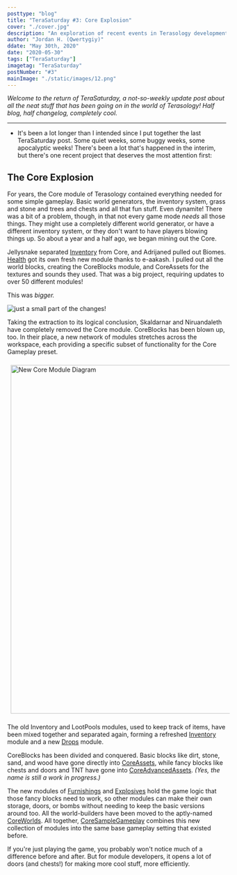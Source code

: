 ```yaml
---
posttype: "blog"
title: "TeraSaturday #3: Core Explosion"
cover: "./cover.jpg"
description: "An exploration of recent events in Terasology development."
author: "Jordan H. (Qwertygiy)"
ddate: "May 30th, 2020"
date: "2020-05-30"
tags: ["TeraSaturday"]
imagetag: "TeraSaturday"
postNumber: "#3"
mainImage: "./static/images/12.png"
---
```


_Welcome to the return of TeraSaturday, a not-so-weekly update post about all the neat stuff that has been going on in 
the world of Terasology! Half blog, half changelog, completely cool._

------------------------

* It's been a lot longer than I intended since I put together the last TeraSaturday post. Some quiet weeks, some buggy 
weeks, some apocalyptic weeks! There's been a lot that's happened in the interim, but there's one 
recent project that deserves the most attention first:

## The Core Explosion

For years, the Core module of Terasology contained everything needed for some simple gameplay. Basic world generators, 
the inventory system, grass and stone and trees and chests and all that fun stuff. Even dynamite! There was a bit of a 
problem, though, in that not every game mode *needs* all those things. They might use a completely different world 
generator, or have a different inventory system, or they don't want to have players blowing things up. So about a year 
and a half ago, we began mining out the Core.

Jellysnake separated [Inventory] from Core, and Adrijaned pulled out Biomes. [Health] got its own fresh new module thanks
 to e-aakash. I pulled out all the world blocks, creating the CoreBlocks module, and CoreAssets for the textures and 
 sounds they used. That was a big project, requiring updates to over 50 different modules!

This was _bigger._

![just a small part of the changes!](https://cdn.discordapp.com/attachments/696830442065625118/712674385391255562/unknown.png)

Taking the extraction to its logical conclusion, Skaldarnar and Niruandaleth have completely removed the Core module. 
CoreBlocks has been blown up, too. In their place, a new network of modules stretches across the workspace, each 
providing a specific subset of functionality for the Core Gameplay preset.

<img src="https://i.imgur.com/qBHbynr.png" alt="New Core Module Diagram" style="width:800px;padding:8px">

The old Inventory and LootPools modules, used to keep track of items, have been mixed together and separated again, 
forming a refreshed [Inventory] module and a new [Drops] module.

CoreBlocks has been divided and conquered. Basic blocks like dirt, stone, sand, and wood have gone directly into 
[CoreAssets], while fancy blocks like chests and doors and TNT have gone into [CoreAdvancedAssets]. 
_(Yes, the name is still a work in progress.)_

The new modules of [Furnishings] and [Explosives] hold the game logic that those fancy blocks need to work, so other modules
 can make their own storage, doors, or bombs without needing to keep the basic versions around too. All the 
 world-builders have been moved to the aptly-named [CoreWorlds]. All together, [CoreSampleGameplay] combines this new 
 collection of modules into the same base gameplay setting that existed before.
 
If you're just playing the game, you probably won't notice much of a difference before and after. But for module 
developers, it opens a lot of doors (and chests!) for making more cool stuff, more efficiently.

<!-- References -->
[CoreAdvancedAssets]: https://github.com/Terasology/CoreAdvancedAssets
[CoreAssets]: https://github.com/Terasology/CoreAssets
[CoreSampleGameplay]: https://github.com/Terasology/CoreAssets
[CoreWorlds]: https://github.com/Terasology/CoreWorlds
[Drops]: https://github.com/Terasology/Drops
[Explosives]: https://github.com/Terasology/Explosives
[Inventory]: https://github.com/Terasology/Inventory
[Furnishings]: https://github.com/Terasology/Furnishings
[Health]: https://github.com/Terasology/Health
